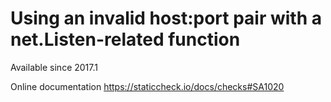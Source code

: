 # Using an invalid host:port pair with a net.Listen-related function

Available since
    2017.1

Online documentation
    https://staticcheck.io/docs/checks#SA1020
